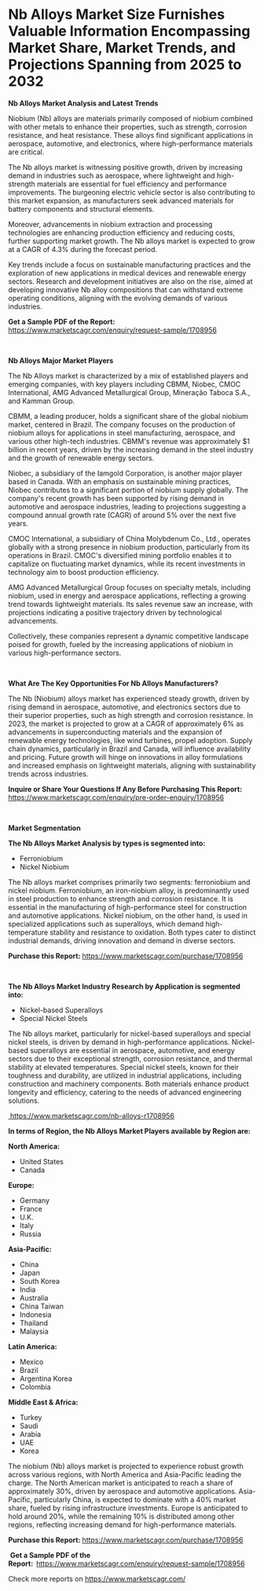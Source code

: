 <p><h1>Nb Alloys Market Size Furnishes Valuable Information Encompassing Market Share, Market Trends, and Projections Spanning from 2025 to 2032</h1></p><p><strong>Nb Alloys Market Analysis and Latest Trends</strong></p>
<p><p>Niobium (Nb) alloys are materials primarily composed of niobium combined with other metals to enhance their properties, such as strength, corrosion resistance, and heat resistance. These alloys find significant applications in aerospace, automotive, and electronics, where high-performance materials are critical. </p><p>The Nb alloys market is witnessing positive growth, driven by increasing demand in industries such as aerospace, where lightweight and high-strength materials are essential for fuel efficiency and performance improvements. The burgeoning electric vehicle sector is also contributing to this market expansion, as manufacturers seek advanced materials for battery components and structural elements. </p><p>Moreover, advancements in niobium extraction and processing technologies are enhancing production efficiency and reducing costs, further supporting market growth. The Nb alloys market is expected to grow at a CAGR of 4.3% during the forecast period. </p><p>Key trends include a focus on sustainable manufacturing practices and the exploration of new applications in medical devices and renewable energy sectors. Research and development initiatives are also on the rise, aimed at developing innovative Nb alloy compositions that can withstand extreme operating conditions, aligning with the evolving demands of various industries.</p></p>
<p><strong>Get a Sample PDF of the Report:&nbsp;</strong> <a href="https://www.marketscagr.com/enquiry/request-sample/1708956?utm_campaign=1848&utm_medium=2&utm_source=Github&utm_content=ia&utm_term=10012025&utm_id=nb-alloys">https://www.marketscagr.com/enquiry/request-sample/1708956</a></p>
<p>&nbsp;</p>
<p><strong>Nb Alloys Major Market Players</strong></p>
<p><p>The Nb Alloys market is characterized by a mix of established players and emerging companies, with key players including CBMM, Niobec, CMOC International, AMG Advanced Metallurgical Group, Mineração Taboca S.A., and Kamman Group. </p><p>CBMM, a leading producer, holds a significant share of the global niobium market, centered in Brazil. The company focuses on the production of niobium alloys for applications in steel manufacturing, aerospace, and various other high-tech industries. CBMM's revenue was approximately $1 billion in recent years, driven by the increasing demand in the steel industry and the growth of renewable energy sectors.</p><p>Niobec, a subsidiary of the Iamgold Corporation, is another major player based in Canada. With an emphasis on sustainable mining practices, Niobec contributes to a significant portion of niobium supply globally. The company's recent growth has been supported by rising demand in automotive and aerospace industries, leading to projections suggesting a compound annual growth rate (CAGR) of around 5% over the next five years.</p><p>CMOC International, a subsidiary of China Molybdenum Co., Ltd., operates globally with a strong presence in niobium production, particularly from its operations in Brazil. CMOC's diversified mining portfolio enables it to capitalize on fluctuating market dynamics, while its recent investments in technology aim to boost production efficiency.</p><p>AMG Advanced Metallurgical Group focuses on specialty metals, including niobium, used in energy and aerospace applications, reflecting a growing trend towards lightweight materials. Its sales revenue saw an increase, with projections indicating a positive trajectory driven by technological advancements.</p><p>Collectively, these companies represent a dynamic competitive landscape poised for growth, fueled by the increasing applications of niobium in various high-performance sectors.</p></p>
<p>&nbsp;</p>
<p><strong>What Are The Key Opportunities For Nb Alloys Manufacturers?</strong></p>
<p><p>The Nb (Niobium) alloys market has experienced steady growth, driven by rising demand in aerospace, automotive, and electronics sectors due to their superior properties, such as high strength and corrosion resistance. In 2023, the market is projected to grow at a CAGR of approximately 6% as advancements in superconducting materials and the expansion of renewable energy technologies, like wind turbines, propel adoption. Supply chain dynamics, particularly in Brazil and Canada, will influence availability and pricing. Future growth will hinge on innovations in alloy formulations and increased emphasis on lightweight materials, aligning with sustainability trends across industries.</p></p>
<p><strong>Inquire or Share Your Questions If Any Before Purchasing This Report:</strong> <a href="https://www.marketscagr.com/enquiry/pre-order-enquiry/1708956?utm_campaign=1848&utm_medium=2&utm_source=Github&utm_content=ia&utm_term=10012025&utm_id=nb-alloys">https://www.marketscagr.com/enquiry/pre-order-enquiry/1708956</a></p>
<p>&nbsp;</p>
<p><strong>Market Segmentation</strong></p>
<p><strong>The Nb Alloys Market Analysis by types is segmented into:</strong></p>
<p><ul><li>Ferroniobium</li><li>Nickel Niobium</li></ul></p>
<p><p>The Nb alloys market comprises primarily two segments: ferroniobium and nickel niobium. Ferroniobium, an iron-niobium alloy, is predominantly used in steel production to enhance strength and corrosion resistance. It is essential in the manufacturing of high-performance steel for construction and automotive applications. Nickel niobium, on the other hand, is used in specialized applications such as superalloys, which demand high-temperature stability and resistance to oxidation. Both types cater to distinct industrial demands, driving innovation and demand in diverse sectors.</p></p>
<p><strong>Purchase this Report:&nbsp;</strong><a href="https://www.marketscagr.com/purchase/1708956?utm_campaign=1848&utm_medium=2&utm_source=Github&utm_content=ia&utm_term=10012025&utm_id=nb-alloys">https://www.marketscagr.com/purchase/1708956</a></p>
<p>&nbsp;</p>
<p><strong>The Nb Alloys Market Industry Research by Application is segmented into:</strong></p>
<p><ul><li>Nickel-based Superalloys</li><li>Special Nickel Steels</li></ul></p>
<p><p>The Nb alloys market, particularly for nickel-based superalloys and special nickel steels, is driven by demand in high-performance applications. Nickel-based superalloys are essential in aerospace, automotive, and energy sectors due to their exceptional strength, corrosion resistance, and thermal stability at elevated temperatures. Special nickel steels, known for their toughness and durability, are utilized in industrial applications, including construction and machinery components. Both materials enhance product longevity and efficiency, catering to the needs of advanced engineering solutions.</p></p>
<p><a href="https://www.marketscagr.com/nb-alloys-r1708956?utm_campaign=1848&utm_medium=2&utm_source=Github&utm_content=ia&utm_term=10012025&utm_id=nb-alloys">&nbsp;https://www.marketscagr.com/nb-alloys-r1708956</a></p>
<p><strong>In terms of Region, the Nb Alloys Market Players available by Region are:</strong></p>
<p>
    <p> <strong> North America: </strong>
        <ul>
            <li>United States</li>
            <li>Canada</li>
        </ul>
        </p> 
    <p> <strong> Europe: </strong>
        <ul>
            <li>Germany</li>
            <li>France</li>
            <li>U.K.</li>
            <li>Italy</li>
            <li>Russia</li>
        </ul>
        </p> 
    <p> <strong> Asia-Pacific: </strong>
        <ul>
            <li>China</li>
            <li>Japan</li>
            <li>South Korea</li>
            <li>India</li>
            <li>Australia</li>
            <li>China Taiwan</li>
            <li>Indonesia</li>
            <li>Thailand</li>
            <li>Malaysia</li>
        </ul>
        </p> 
    <p> <strong> Latin America: </strong>
        <ul>
            <li>Mexico</li>
            <li>Brazil</li>
            <li>Argentina Korea</li>
            <li>Colombia</li>
        </ul>
        </p> 
    <p> <strong> Middle East & Africa: </strong>
        <ul>
            <li>Turkey</li>
            <li>Saudi</li>
            <li>Arabia</li>
            <li>UAE</li>
            <li>Korea</li>
        </ul>
    </p>
    </p>
<p><p>The niobium (Nb) alloys market is projected to experience robust growth across various regions, with North America and Asia-Pacific leading the charge. The North American market is anticipated to reach a share of approximately 30%, driven by aerospace and automotive applications. Asia-Pacific, particularly China, is expected to dominate with a 40% market share, fueled by rising infrastructure investments. Europe is anticipated to hold around 20%, while the remaining 10% is distributed among other regions, reflecting increasing demand for high-performance materials.</p></p>
<p><strong>Purchase this Report: </strong><a href="https://www.marketscagr.com/purchase/1708956?utm_campaign=1848&utm_medium=2&utm_source=Github&utm_content=ia&utm_term=10012025&utm_id=nb-alloys">https://www.marketscagr.com/purchase/1708956</a></p>
<p>&nbsp;<strong>Get a Sample PDF of the Report:&nbsp;&nbsp;</strong><a href="https://www.marketscagr.com/enquiry/request-sample/1708956?utm_campaign=1848&utm_medium=2&utm_source=Github&utm_content=ia&utm_term=10012025&utm_id=nb-alloys">https://www.marketscagr.com/enquiry/request-sample/1708956</a></p>
<p><strong></strong></p>
<p>Check more reports on <a href="https://www.marketscagr.com/?utm_campaign=1848&utm_medium=2&utm_source=Github&utm_content=ia&utm_term=10012025&utm_id=nb-alloys">https://www.marketscagr.com/</a></p>